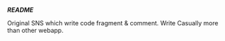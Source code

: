 *****README*****

Original SNS  which write code fragment & comment.
Write Casually more than other webapp.
